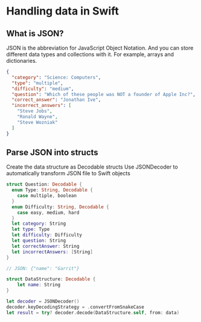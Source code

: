 # Handling data in Swift

## What is JSON?

JSON is the abbreviation for JavaScript Object Notation. And you can store different data types and collections with it. For example, arrays and dictionaries.

```JSON
{
  "category": "Science: Computers",
  "type": "multiple",
  "difficulty": "medium",
  "question": "Which of these people was NOT a founder of Apple Inc?",
  "correct_answer": "Jonathan Ive",
  "incorrect_answers": [
    "Steve Jobs",
    "Ronald Wayne",
    "Steve Wozniak"
  ]
}
```

## Parse JSON into structs

​Create the data structure as Decodable structs
Use JSONDecoder to automatically transform JSON file to Swift objects

```Swift
struct Question: Decodable {
  enum Type: String, Decodable {
    case multiple, boolean
  }
  enum Difficulty: String, Decodable {
    case easy, medium, hard
  }
  let category: String
  let type: Type
  let difficulty: Difficulty
  let question: String
  let correctAnswer: String
  let incorrectAnswers: [String]
}
```

```Swift
// JSON: {"name": "Garrit"}

struct DataStructure: Decodable {
    let name: String
}

let decoder = JSONDecoder()
decoder.keyDecodingStrategy = .convertFromSnakeCase
let result = try? decoder.decode(DataStructure.self, from: data)
```
